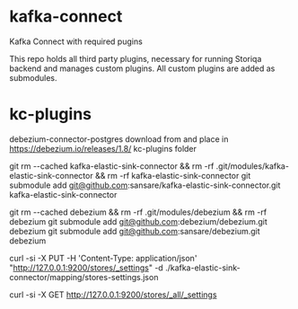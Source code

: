 # kafka-connect
Kafka Connect with required pugins

This repo holds all third party plugins, necessary for running Storiqa backend and manages custom plugins.
All custom plugins are added as submodules.

# kc-plugins

debezium-connector-postgres download from and place in https://debezium.io/releases/1.8/ kc-plugins folder


git rm --cached kafka-elastic-sink-connector && rm -rf .git/modules/kafka-elastic-sink-connector && rm -rf kafka-elastic-sink-connector
git submodule add git@github.com:sansare/kafka-elastic-sink-connector.git kafka-elastic-sink-connector

git rm --cached debezium && rm -rf .git/modules/debezium && rm -rf debezium
git submodule add git@github.com:debezium/debezium.git debezium
git submodule add git@github.com:sansare/debezium.git debezium


curl -si -X PUT -H 'Content-Type: application/json' "http://127.0.0.1:9200/stores/_settings" -d ./kafka-elastic-sink-connector/mapping/stores-settings.json 

curl -si -X GET http://127.0.0.1:9200/stores/_all/_settings
